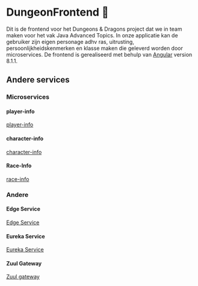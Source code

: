 # DungeonFrontend :dragon:

Dit is de frontend voor het Dungeons & Dragons project dat we in team maken voor het vak Java Advanced Topics.
In onze applicatie kan de gebruiker zijn eigen personage adhv ras,  uitrusting, persoonlijkheidskenmerken en klasse maken die geleverd worden door microservices.
De frontend is gerealiseerd met behulp van [Angular](https://github.com/angular/angular-cli) version 8.1.1.


## Andere services

### Microservices

#### player-info
[player-info](https://github.com/DinVanwezemael/DungeonsAndDragons-PlayerInfo)
#### character-info
[character-info](https://github.com/maartenschroons/character-info-service)
#### Race-Info
[race-info](https://github.com/JelleVLD/DungeonsAndDragons-RaceService/)


### Andere


#### Edge Service
[Edge Service](https://github.com/maartenschroons/D-D-edge-service)
#### Eureka Service
[Eureka Service](https://github.com/DinVanwezemael/DungeonsAndDragons-EurekaServer)
#### Zuul Gateway
[Zuul gateway](https://github.com/JelleVLD/ZuulGateway/)

